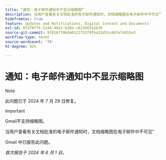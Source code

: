 ```yaml
---
title: ”通知：电子邮件通知中不显示缩略图“
description: 当用户查看有关文档批准的电子邮件通知时，文档缩略图在电子邮件中不可见”
hidefromtoc: true
feature: Updates and Notifications, Digital Content and Documents
exl-id: 8f378ff6-5a44-40a2-b28e-c613b63a1b76
source-git-commit: 9f8167f06da0121f32f9fba22d51c667efd415e3
workflow-type: tm+mt
source-wordcount: '76'
ht-degree: 92%

---
```


# 通知：电子邮件通知中不显示缩略图

>[!NOTE]
>
>此问题已于 2024 年 7 月 29 日修复。

>[!IMPORTANT]
>
>Gmail不支持缩略图。

当用户查看有关文档批准的电子邮件通知时，文档缩略图在电子邮件中不可见”

Gmail 中已报告此问题。

_首次报告于 2024 年 6 月 1 日。_
